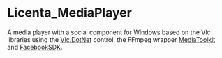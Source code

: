 # Licenta_MediaPlayer
A media player with a social component for Windows based on the Vlc libraries using the [Vlc.DotNet](https://github.com/ZeBobo5/Vlc.DotNet) control, the FFmpeg wrapper [MediaToolkit](https://github.com/AydinAdn/MediaToolkit) and [FacebookSDK](https://github.com/facebook-csharp-sdk/facebook-csharp-sdk).
